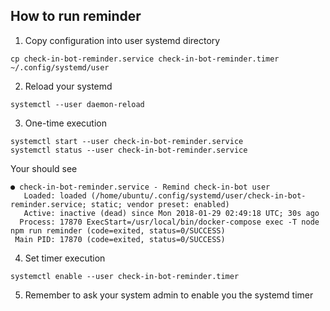 ## How to run reminder

1. Copy configuration into user systemd directory

```
cp check-in-bot-reminder.service check-in-bot-reminder.timer ~/.config/systemd/user
```

2. Reload your systemd

```
systemctl --user daemon-reload
```

3. One-time execution

```
systemctl start --user check-in-bot-reminder.service
systemctl status --user check-in-bot-reminder.service
```

Your should see
```
● check-in-bot-reminder.service - Remind check-in-bot user
   Loaded: loaded (/home/ubuntu/.config/systemd/user/check-in-bot-reminder.service; static; vendor preset: enabled)
   Active: inactive (dead) since Mon 2018-01-29 02:49:18 UTC; 30s ago
  Process: 17870 ExecStart=/usr/local/bin/docker-compose exec -T node npm run reminder (code=exited, status=0/SUCCESS)
 Main PID: 17870 (code=exited, status=0/SUCCESS)
```

4. Set timer execution

```
systemctl enable --user check-in-bot-reminder.timer
```

5. Remember to ask your system admin to enable you the systemd timer
